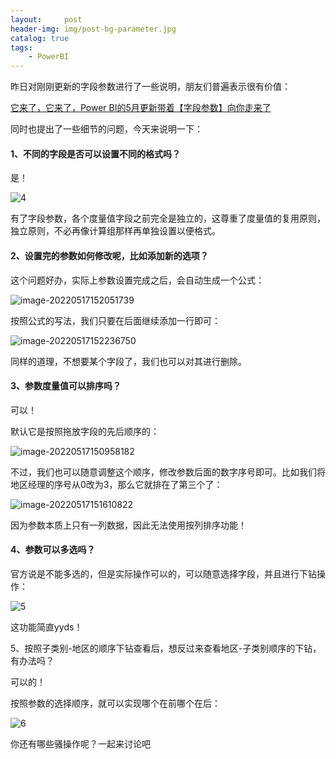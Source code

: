 ```yaml
---
layout:     post
header-img: img/post-bg-parameter.jpg
catalog: true
tags:
    - PowerBI
---
```


昨日对刚刚更新的字段参数进行了一些说明，朋友们普遍表示很有价值：

[它来了，它来了，Power BI的5月更新带着【字段参数】向你走来了](http://mp.weixin.qq.com/s?__biz=MzI2MDY3NDk1OA==&mid=2247489532&idx=1&sn=ea8937bc5ed49792b3d246199aebdee8&chksm=ea67531ddd10da0bff6732b2964177fdb4cb3a6d05659e74a0070ffaa82037fd5eec7191044e&scene=21#wechat_redirect)

同时也提出了一些细节的问题，今天来说明一下：

#### 1、不同的字段是否可以设置不同的格式吗？

是！

![4](https://picgo-1301351990.cos.ap-beijing.myqcloud.com/markdown/4.gif)



有了字段参数，各个度量值字段之前完全是独立的，这尊重了度量值的复用原则，独立原则，不必再像计算组那样再单独设置以便格式。

#### 2、设置完的参数如何修改呢，比如添加新的选项？

这个问题好办，实际上参数设置完成之后，会自动生成一个公式：

![image-20220517152051739](https://picgo-1301351990.cos.ap-beijing.myqcloud.com/markdown/image-20220517152051739.png)

按照公式的写法，我们只要在后面继续添加一行即可：

![image-20220517152236750](https://picgo-1301351990.cos.ap-beijing.myqcloud.com/markdown/image-20220517152236750.png)

同样的道理，不想要某个字段了，我们也可以对其进行删除。



#### 3、参数度量值可以排序吗？

可以！

默认它是按照拖放字段的先后顺序的：

![image-20220517150958182](https://picgo-1301351990.cos.ap-beijing.myqcloud.com/markdown/image-20220517150958182.png)



不过，我们也可以随意调整这个顺序，修改参数后面的数字序号即可。比如我们将地区经理的序号从0改为3，那么它就排在了第三个了：

![image-20220517151610822](https://picgo-1301351990.cos.ap-beijing.myqcloud.com/markdown/image-20220517151610822.png)

因为参数本质上只有一列数据，因此无法使用按列排序功能！

#### 4、参数可以多选吗？

官方说是不能多选的，但是实际操作可以的，可以随意选择字段，并且进行下钻操作：

![5](https://picgo-1301351990.cos.ap-beijing.myqcloud.com/markdown/5.gif)

这功能简直yyds！

5、按照子类别-地区的顺序下钻查看后，想反过来查看地区-子类别顺序的下钻，有办法吗？

可以的！

按照参数的选择顺序，就可以实现哪个在前哪个在后：

![6](https://picgo-1301351990.cos.ap-beijing.myqcloud.com/markdown/6.gif)

你还有哪些骚操作呢？一起来讨论吧

